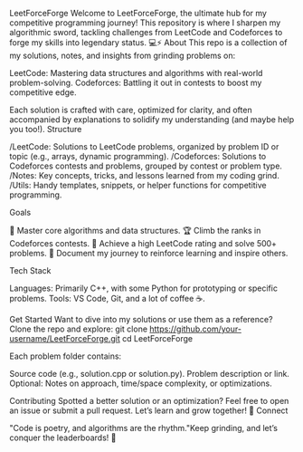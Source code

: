 LeetForceForge
Welcome to LeetForceForge, the ultimate hub for my competitive programming journey! This repository is where I sharpen my algorithmic sword, tackling challenges from LeetCode and Codeforces to forge my skills into legendary status. 💻⚡
About
This repo is a collection of my solutions, notes, and insights from grinding problems on:

LeetCode: Mastering data structures and algorithms with real-world problem-solving.
Codeforces: Battling it out in contests to boost my competitive edge.

Each solution is crafted with care, optimized for clarity, and often accompanied by explanations to solidify my understanding (and maybe help you too!).
Structure

/LeetCode: Solutions to LeetCode problems, organized by problem ID or topic (e.g., arrays, dynamic programming).
/Codeforces: Solutions to Codeforces contests and problems, grouped by contest or problem type.
/Notes: Key concepts, tricks, and lessons learned from my coding grind.
/Utils: Handy templates, snippets, or helper functions for competitive programming.

Goals

🥋 Master core algorithms and data structures.
🏆 Climb the ranks in Codeforces contests.
🌟 Achieve a high LeetCode rating and solve 500+ problems.
📝 Document my journey to reinforce learning and inspire others.

Tech Stack

Languages: Primarily C++, with some Python for prototyping or specific problems.
Tools: VS Code, Git, and a lot of coffee ☕.

Get Started
Want to dive into my solutions or use them as a reference? Clone the repo and explore:
git clone https://github.com/your-username/LeetForceForge.git
cd LeetForceForge

Each problem folder contains:

Source code (e.g., solution.cpp or solution.py).
Problem description or link.
Optional: Notes on approach, time/space complexity, or optimizations.

Contributing
Spotted a better solution or an optimization? Feel free to open an issue or submit a pull request. Let’s learn and grow together! 🚀
Connect

"Code is poetry, and algorithms are the rhythm."Keep grinding, and let’s conquer the leaderboards! 💪

